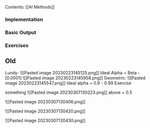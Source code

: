 Contents:
[[AI Methods]]

### Implementation
### Basic Output
### Exercises


## Old
Lundy:
![[Pasted image 20230223145125.png]]
Ideal Alpha = Beta - [0.0001]
![[Pasted image 20230223145958.png]]
Geometric:
![[Pasted image 20230223145547.png]]
Ideal alpha = 0.9 - 0.99 
Exercise



something
![[Pasted image 20230307130223.png]]
above = 0.5


![[Pasted image 20230307130406.png]]

![[Pasted image 20230307130420.png]]

![[Pasted image 20230307130430.png]]